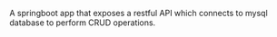 A springboot app that exposes a restful API which connects to mysql database to perform CRUD operations.